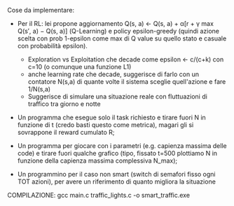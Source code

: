 Cose da implementare:

- Per il RL: lei propone aggiornamento Q(s, a) ← Q(s, a) + α[r + γ max Q(s′, a) − Q(s, a)] (Q-Learning) e policy epsilon-greedy (quindi azione scelta con prob 1-epsilon come max di Q value su quello stato e casuale con probabilità epsilon).

    - Exploration vs Exploitation che decade come epsilon <- c/(c+k) con c=10 (o comunque una funzione L1)
    - anche learning rate che decade, suggerisce di farlo con un contatore N(s,a) di quante volte il sistema sceglie quell'azione e fare 1/N(s,a)
    - Suggerisce di simulare una situazione reale con fluttuazioni di traffico tra giorno e notte 

- Un programma che esegue solo il task richiesto e tirare fuori N in funzione di t (credo basti questo come metrica), magari gli si sovrappone il reward cumulato R;
- Un programma per giocare con i parametri (e.g. capienza massima delle code) e tirare fuori qualche grafico (tipo, fissato t=500 plottiamo N in funzione della capienza massima complessiva N_max);
- Un programmino per il caso non smart (switch di semafori fisso ogni TOT azioni), per avere un riferimento di quanto migliora la situazione

COMPILAZIONE: gcc main.c traffic_lights.c -o smart_traffic.exe